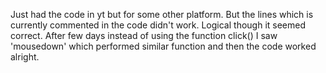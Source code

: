 Just had the code in yt but for some other platform. But the lines which is currently commented in the code didn't work. Logical though it seemed correct. After few days instead
of using the function click() I saw 'mousedown' which performed similar function and then the code worked alright.

